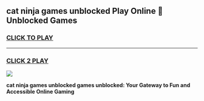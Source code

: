 
## cat ninja games unblocked Play Online 👋 Unblocked Games
<h3>
<a href="https://premium.freeplayer.one?title=cat_ninja_games_unblocked&ref=19F">CLICK TO PLAY</a></h3>
<hr>

<h3>
<a href="https://premium.freeplayer.one?title=cat_ninja_games_unblocked&ref=19F">CLICK 2 PLAY</a>
  
</h3>

<a href="https://premium.freeplayer.one?title=cat_ninja_games_unblocked&ref=19F"><img src="https://clearcache.store/games.png"></a>


**cat ninja games unblocked games unblocked: Your Gateway to Fun and Accessible Online Gaming**
